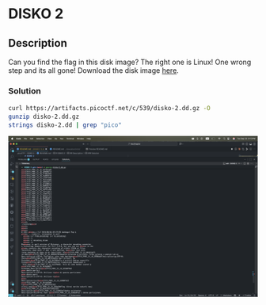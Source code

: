 # DISKO 2

## Description

Can you find the flag in this disk image? The right one is Linux! One wrong step and its all gone!
Download the disk image [here](https://artifacts.picoctf.net/c/539/disko-2.dd.gz).

### Solution

```sh
curl https://artifacts.picoctf.net/c/539/disko-2.dd.gz -O
gunzip disko-2.dd.gz
strings disko-2.dd | grep "pico"
```

![alt text](image.png)
